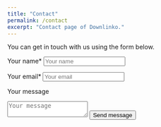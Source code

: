 ```yaml
---
title: "Contact"
permalink: /contact
excerpt: "Contact page of Downlinko."
---
```


You can get in touch with us using the form below.

<form action="https://formspree.io/downlinko.com@gmail.com" method="POST">
  <label for="name" style="margin:10px 0;">Your name*</label>
  <input type="text" id="name" name="name" placeholder="Your name">

  <label for="email" style="margin:10px 0;">Your email*</label>
  <input type="email" id="email" name="_replyto" placeholder="Your email">

  <input type="hidden" name="_subject" value="New submission!" />

  <label for="message" style="margin:10px 0;">Your message</label>
  <textarea name="message" id="message" placeholder="Your message"></textarea>

  <input type="submit" value="Send message" class="btn btn--large" style="margin:10px 0;">
</form>
